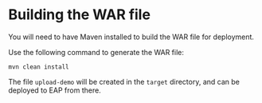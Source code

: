 # Building the WAR file

You will need to have Maven installed to build the WAR file for deployment.

Use the following command to generate the WAR file:

    mvn clean install

The file `upload-demo` will be created in the `target` directory, and can be deployed to EAP from there.
